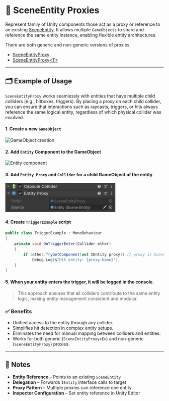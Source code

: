 # 🧩 SceneEntity Proxies

Represent family of Unity components those act as a proxy or reference to an existing [SceneEntity](SceneEntity.md).
It allows multiple `GameObjects` to share and reference the same entity instance, enabling flexible entity
architectures.

There are both generic and non-generic versions of proxies.

- [SceneEntityProxy](SceneEntityProxy.md)
- [SceneEntityProxy&lt;T&gt;](SceneEntityProxy%601.md)

---

## 🗂 Example of Usage

`SceneEntityProxy` works seamlessly with entities that have multiple child colliders (e.g., hitboxes, triggers). By
placing a proxy on each child collider, you can ensure that interactions such as raycasts, triggers, or hits always
reference the same logical entity, regardless of which physical collider was involved.

#### 1. Create a new `GameObject`

<img width="360" height="255" alt="GameObject creation" src="https://github.com/user-attachments/assets/463a721f-e50d-4cb7-86be-a5d50a6bfa17" />

#### 2. Add `Entity` Component to the GameObject

<img width="464" height="346" alt="Entity component" src="https://github.com/user-attachments/assets/f74644ba-5858-4857-816e-ea47eed0e913" />

#### 3. Add `Entity Proxy` and `Collider` for a child GameObject of the entity

<img width="350" height="" alt="Entity component" src="../../Images/EntityProxy.png" />

#### 4. Create `TriggerExample` script

```csharp
public class TriggerExample : MonoBehaviour
{
    private void OnTriggerEnter(Collider other)
    {
        if (other.TryGetComponent(out IEntity proxy)) // proxy is SceneEntityProxy
            Debug.Log($"Hit entity: {proxy.Name}");
    }
}
```

#### 5. When your entity enters the trigger, it will be logged in the console.

> This approach ensures that all colliders contribute to the same entity logic, making entity management consistent and
> modular.

### ✅ Benefits

- Unified access to the entity through any collider.
- Simplifies hit detection in complex entity setups.
- Eliminates the need for manual mapping between colliders and entities.
- Works for both generic (`SceneEntityProxy<E>`) and non-generic (`SceneEntityProxy`) proxies.

---

## 📝 Notes

- **Entity Reference** – Points to an existing `SceneEntity`
- **Delegation** – Forwards `IEntity` interface calls to target
- **Proxy Pattern** – Multiple proxies can reference one entity
- **Inspector Configuration** – Set entity reference in Unity Editor